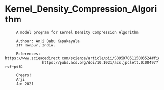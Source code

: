 # Kernel_Density_Compression_Algorithm
         A model program for Kernel Density Compression Algorithm

         Authour: Anji Babu Kapakayala
         IIT Kanpur, India.
      
         References: https://www.sciencedirect.com/science/article/pii/S0950705115003524#fig0015
                     https://pubs.acs.org/doi/10.1021/acs.jpclett.0c00497?ref=pdf&
            
         Cheers!
         Anji
         Jan 2021
